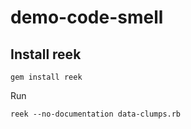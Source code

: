 # demo-code-smell

## Install reek

```
gem install reek
```

Run 

```
reek --no-documentation data-clumps.rb
```
